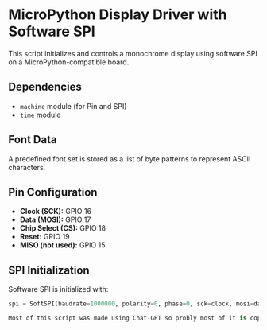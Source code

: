 # MicroPython Display Driver with Software SPI

This script initializes and controls a monochrome display using software SPI on a MicroPython-compatible board.

## Dependencies
- `machine` module (for Pin and SPI)
- `time` module

## Font Data
A predefined font set is stored as a list of byte patterns to represent ASCII characters.

## Pin Configuration
- **Clock (SCK):** GPIO 16
- **Data (MOSI):** GPIO 17
- **Chip Select (CS):** GPIO 18
- **Reset:** GPIO 19
- **MISO (not used):** GPIO 15

## SPI Initialization
Software SPI is initialized with:
```python
spi = SoftSPI(baudrate=1000000, polarity=0, phase=0, sck=clock, mosi=data, miso=miso)

Most of this script was made using Chat-GPT so probly most of it is copied from somewhere else
